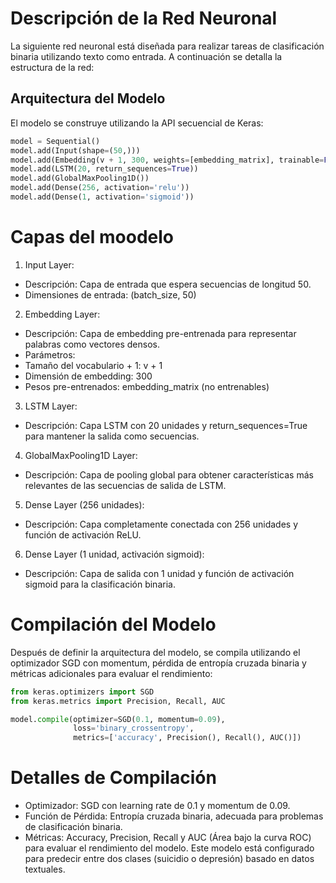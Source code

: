 # Descripción de la Red Neuronal

La siguiente red neuronal está diseñada para realizar tareas de clasificación binaria utilizando texto como entrada. A continuación se detalla la estructura de la red:

## Arquitectura del Modelo

El modelo se construye utilizando la API secuencial de Keras:

```python
model = Sequential()
model.add(Input(shape=(50,)))
model.add(Embedding(v + 1, 300, weights=[embedding_matrix], trainable=False))
model.add(LSTM(20, return_sequences=True))
model.add(GlobalMaxPooling1D())
model.add(Dense(256, activation='relu'))
model.add(Dense(1, activation='sigmoid'))
```
# **Capas del moodelo**
1. Input Layer:

* Descripción: Capa de entrada que espera secuencias de longitud 50.
* Dimensiones de entrada: (batch_size, 50)
2. Embedding Layer:

* Descripción: Capa de embedding pre-entrenada para representar palabras como vectores densos.
* Parámetros:
* Tamaño del vocabulario + 1: v + 1
* Dimensión de embedding: 300
* Pesos pre-entrenados: embedding_matrix (no entrenables)
3. LSTM Layer:

* Descripción: Capa LSTM con 20 unidades y return_sequences=True para mantener la salida como secuencias.
4. GlobalMaxPooling1D Layer:

* Descripción: Capa de pooling global para obtener características más relevantes de las secuencias de salida de LSTM.
5. Dense Layer (256 unidades):

* Descripción: Capa completamente conectada con 256 unidades y función de activación ReLU.
6. Dense Layer (1 unidad, activación sigmoid):
* Descripción: Capa de salida con 1 unidad y función de activación sigmoid para la clasificación binaria.

# **Compilación del Modelo**
Después de definir la arquitectura del modelo, se compila utilizando el optimizador SGD con momentum, pérdida de entropía cruzada binaria y métricas adicionales para evaluar el rendimiento:
```python
from keras.optimizers import SGD
from keras.metrics import Precision, Recall, AUC

model.compile(optimizer=SGD(0.1, momentum=0.09),
              loss='binary_crossentropy',
              metrics=['accuracy', Precision(), Recall(), AUC()])
```
# Detalles de Compilación
* Optimizador: SGD con learning rate de 0.1 y momentum de 0.09.
* Función de Pérdida: Entropía cruzada binaria, adecuada para problemas de clasificación binaria.
* Métricas: Accuracy, Precision, Recall y AUC (Área bajo la curva ROC) para evaluar el rendimiento del modelo.
Este modelo está configurado para predecir entre dos clases (suicidio o depresión) basado en datos textuales.

